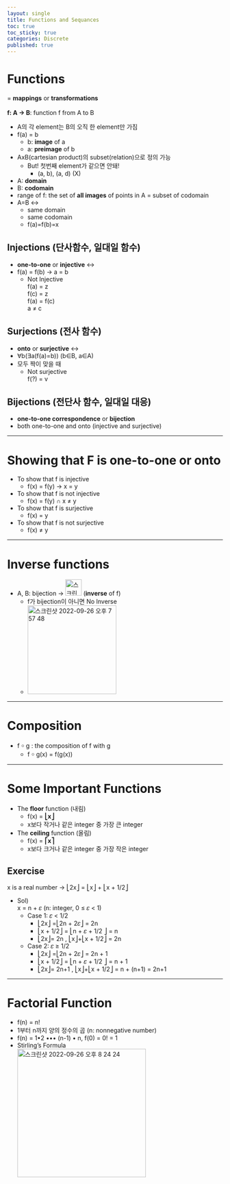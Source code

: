 ```yaml
---
layout: single
title: Functions and Sequances
toc: true
toc_sticky: true
categories: Discrete
published: true
---
```


# Functions
= **mappings** or **transformations**<br/>
<br/>
**f: A → B**: function f from A to B
* A의 각 element는 B의 오직 한 element만 가짐
* f(a) = b
    * b: **image** of a
    * a: **preimage** of b
* AxB(cartesian product)의 subset(relation)으로 정의 가능
    * But! 첫번째 element가 같으면 안돼!
        * (a, b), (a, d) (X)
* A: **domain**
* B: **codomain**
* range of f: the set of **all images** of points in A = subset of codomain
* A=B ↔︎
    * same domain
    * same codomain
    * f(a)=f(b)=x


## Injections (단사함수, 일대일 함수)
* **one-to-one** or **injective** ↔︎
* f(a) = f(b) → a = b
    * Not Injective<br/>
      f(a) = z<br/>
      f(c) = z<br/>
      f(a) = f(c)<br/>
      a ≠ c

## Surjections (전사 함수)
* **onto** or **surjective** ↔︎
* ∀b(∃a(f(a)=b)) (b∈B, a∈A)
* 모두 짝이 맞을 때
    * Not surjective<br/>
      f(?) = v

## Bijections (전단사 함수, 일대일 대응)
* **one-to-one correspondence** or **bijection**
* both one-to-one and onto (injective and surjective)

----------

# Showing that F is one-to-one or onto
* To show that f is injective
    * f(x) = f(y) → x = y
* To show that f is not injective
    * f(x) = f(y) ∩ x ≠ y
* To show that f is surjective
    * f(x) = y 
* To show that f is not surjective
    * f(x) ≠ y

----------

# Inverse functions
* A, B: bijection →  <img width="38" alt="스크린샷 2022-09-26 오후 7 54 49" src="https://user-images.githubusercontent.com/63464299/192265280-3c677964-621e-48ec-8964-2e74ac5f67f7.png"> (**inverse** of f)
    * f가 bijection이 아니면 No Inverse
    * <img width="207" alt="스크린샷 2022-09-26 오후 7 57 48" src="https://user-images.githubusercontent.com/63464299/192265316-f8f54a34-d4fc-480c-97c8-2749a9987ac6.png">

----------

# Composition
* f ￮ g : the composition of f with g
    * f ￮ g(x) = f(g(x))

----------

# Some Important Functions
* The **floor** function (내림)
    * f(x) = **⎣x⎦**
    * x보다 작거나 같은 integer 중 가장 큰 integer
* The **ceiling** function (올림)
    * f(x) = **⎡x⎤**
    * x보다 크거나 같은 integer 중 가장 작은 integer
    
## Exercise
x is a real number → ⎣2x⎦ = ⎣x⎦ + ⎣x + 1/2⎦
* Sol)<br/>
  x =  n + 𝜀 (n: integer, 0 ≤ 𝜀 < 1)
    * Case 1: 𝜀 < 1/2
        * ⎣2x⎦ =⎣2n + 2𝜀⎦ = 2n
        * ⎣x + 1/2⎦ = ⎣n + 𝜀 + 1/2 ⎦ = n
        * ⎣2x⎦= 2n , ⎣x⎦+⎣x + 1/2⎦ = 2n
    * Case 2: 𝜀 ≥ 1/2
        * ⎣2x⎦ =⎣2n + 2𝜀⎦ = 2n + 1
        * ⎣x + 1/2⎦ = ⎣n + 𝜀 + 1/2 ⎦ = n + 1
        * ⎣2x⎦= 2n+1 , ⎣x⎦+⎣x + 1/2⎦ = n + (n+1) = 2n+1

----------

# Factorial Function
* f(n) = n!
* 1부터 n까지 양의 정수의 곱 (n: nonnegative number)
* f(n) = 1•2 ••• (n-1) • n, f(0) = 0! = 1
* Stirling’s Formula<br/>
  <img width="300" alt="스크린샷 2022-09-26 오후 8 24 24" src="https://user-images.githubusercontent.com/63464299/192265357-303a61c4-387f-4324-b857-7f9f7d8ff02d.png">
  
